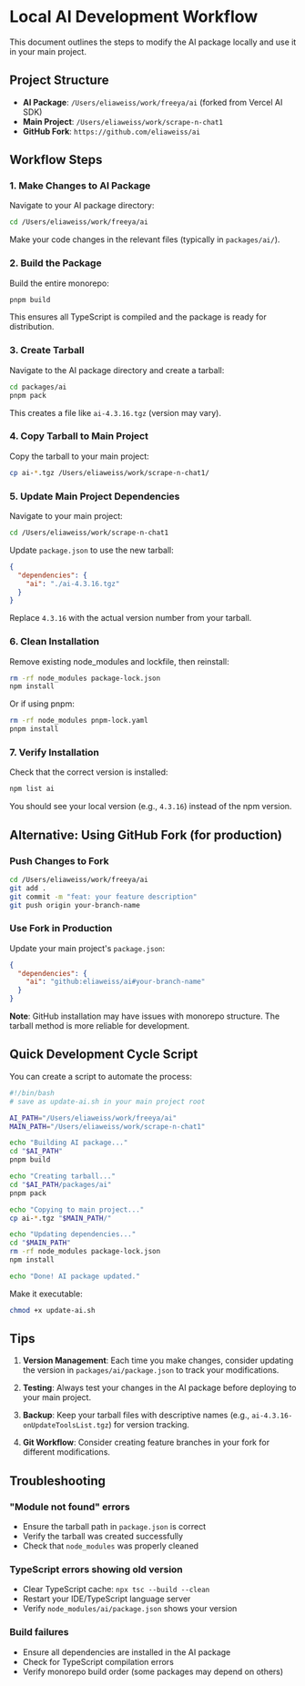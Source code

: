 # Local AI Development Workflow

This document outlines the steps to modify the AI package locally and use it in your main project.

## Project Structure
- **AI Package**: `/Users/eliaweiss/work/freeya/ai` (forked from Vercel AI SDK)
- **Main Project**: `/Users/eliaweiss/work/scrape-n-chat1`
- **GitHub Fork**: `https://github.com/eliaweiss/ai`

## Workflow Steps

### 1. Make Changes to AI Package

Navigate to your AI package directory:
```bash
cd /Users/eliaweiss/work/freeya/ai
```

Make your code changes in the relevant files (typically in `packages/ai/`).

### 2. Build the Package

Build the entire monorepo:
```bash
pnpm build
```

This ensures all TypeScript is compiled and the package is ready for distribution.

### 3. Create Tarball

Navigate to the AI package directory and create a tarball:
```bash
cd packages/ai
pnpm pack
```

This creates a file like `ai-4.3.16.tgz` (version may vary).

### 4. Copy Tarball to Main Project

Copy the tarball to your main project:
```bash
cp ai-*.tgz /Users/eliaweiss/work/scrape-n-chat1/
```

### 5. Update Main Project Dependencies

Navigate to your main project:
```bash
cd /Users/eliaweiss/work/scrape-n-chat1
```

Update `package.json` to use the new tarball:
```json
{
  "dependencies": {
    "ai": "./ai-4.3.16.tgz"
  }
}
```

Replace `4.3.16` with the actual version number from your tarball.

### 6. Clean Installation

Remove existing node_modules and lockfile, then reinstall:
```bash
rm -rf node_modules package-lock.json
npm install
```

Or if using pnpm:
```bash
rm -rf node_modules pnpm-lock.yaml
pnpm install
```

### 7. Verify Installation

Check that the correct version is installed:
```bash
npm list ai
```

You should see your local version (e.g., `4.3.16`) instead of the npm version.

## Alternative: Using GitHub Fork (for production)

### Push Changes to Fork
```bash
cd /Users/eliaweiss/work/freeya/ai
git add .
git commit -m "feat: your feature description"
git push origin your-branch-name
```

### Use Fork in Production
Update your main project's `package.json`:
```json
{
  "dependencies": {
    "ai": "github:eliaweiss/ai#your-branch-name"
  }
}
```

**Note**: GitHub installation may have issues with monorepo structure. The tarball method is more reliable for development.

## Quick Development Cycle Script

You can create a script to automate the process:

```bash
#!/bin/bash
# save as update-ai.sh in your main project root

AI_PATH="/Users/eliaweiss/work/freeya/ai"
MAIN_PATH="/Users/eliaweiss/work/scrape-n-chat1"

echo "Building AI package..."
cd "$AI_PATH"
pnpm build

echo "Creating tarball..."
cd "$AI_PATH/packages/ai"
pnpm pack

echo "Copying to main project..."
cp ai-*.tgz "$MAIN_PATH/"

echo "Updating dependencies..."
cd "$MAIN_PATH"
rm -rf node_modules package-lock.json
npm install

echo "Done! AI package updated."
```

Make it executable:
```bash
chmod +x update-ai.sh
```

## Tips

1. **Version Management**: Each time you make changes, consider updating the version in `packages/ai/package.json` to track your modifications.

2. **Testing**: Always test your changes in the AI package before deploying to your main project.

3. **Backup**: Keep your tarball files with descriptive names (e.g., `ai-4.3.16-onUpdateToolsList.tgz`) for version tracking.

4. **Git Workflow**: Consider creating feature branches in your fork for different modifications.

## Troubleshooting

### "Module not found" errors
- Ensure the tarball path in `package.json` is correct
- Verify the tarball was created successfully
- Check that `node_modules` was properly cleaned

### TypeScript errors showing old version
- Clear TypeScript cache: `npx tsc --build --clean`
- Restart your IDE/TypeScript language server
- Verify `node_modules/ai/package.json` shows your version

### Build failures
- Ensure all dependencies are installed in the AI package
- Check for TypeScript compilation errors
- Verify monorepo build order (some packages may depend on others) 